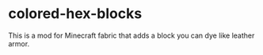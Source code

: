# colored-hex-blocks
This is a mod for Minecraft fabric that adds a block you can dye like leather armor.
